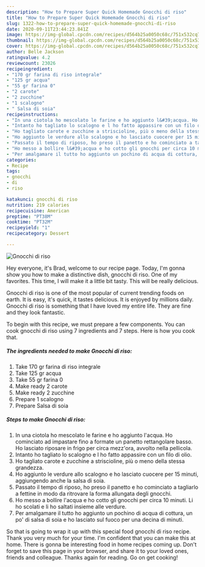 ```yaml
---
description: "How to Prepare Super Quick Homemade Gnocchi di riso"
title: "How to Prepare Super Quick Homemade Gnocchi di riso"
slug: 1322-how-to-prepare-super-quick-homemade-gnocchi-di-riso
date: 2020-09-11T23:44:23.841Z
image: https://img-global.cpcdn.com/recipes/d564b25a0050c68c/751x532cq70/gnocchi-di-riso-recipe-main-photo.jpg
thumbnail: https://img-global.cpcdn.com/recipes/d564b25a0050c68c/751x532cq70/gnocchi-di-riso-recipe-main-photo.jpg
cover: https://img-global.cpcdn.com/recipes/d564b25a0050c68c/751x532cq70/gnocchi-di-riso-recipe-main-photo.jpg
author: Belle Jackson
ratingvalue: 4.2
reviewcount: 23026
recipeingredient:
- "170 gr farina di riso integrale"
- "125 gr acqua"
- "55 gr farina 0"
- "2 carote"
- "2 zucchine"
- "1 scalogno"
- " Salsa di soia"
recipeinstructions:
- "In una ciotola ho mescolato le farine e ho aggiunto l&#39;acqua. Ho cominciato ad impastare fino a formate un panetto rettangolare basso. Ho lasciato riposare in frigo per circa mezz&#39;ora, avvolto nella pellicola."
- "Intanto ho tagliato lo scalogno e l ho fatto appassire con un filo di olio."
- "Ho tagliato carote e zucchine a striscioline, più o meno della stessa grandezza."
- "Ho aggiunto le verdure allo scalogno e ho lasciato cuocere per 15 minuti, aggiungendo anche la salsa di soia."
- "Passato il tempo di riposo, ho preso il panetto e ho cominciato a tagliarlo a fettine in modo da ritrovare la forma allungata degli gnocchi."
- "Ho messo a bollire l&#39;acqua e ho cotto gli gnocchi per circa 10 minuti. Li ho scolati e li ho saltati insieme alle verdure."
- "Per amalgamare il tutto ho aggiunto un pochino di acqua di cottura, un po&#39; di salsa di soia e ho lasciato sul fuoco per una decina di minuti."
categories:
- Recipe
tags:
- gnocchi
- di
- riso

katakunci: gnocchi di riso 
nutrition: 219 calories
recipecuisine: American
preptime: "PT38M"
cooktime: "PT32M"
recipeyield: "1"
recipecategory: Dessert

---
```



![Gnocchi di riso](https://img-global.cpcdn.com/recipes/d564b25a0050c68c/751x532cq70/gnocchi-di-riso-recipe-main-photo.jpg)

Hey everyone, it's Brad, welcome to our recipe page. Today, I'm gonna show you how to make a distinctive dish, gnocchi di riso. One of my favorites. This time, I will make it a little bit tasty. This will be really delicious.



Gnocchi di riso is one of the most popular of current trending foods on earth. It is easy, it's quick, it tastes delicious. It is enjoyed by millions daily. Gnocchi di riso is something that I have loved my entire life. They are fine and they look fantastic.


To begin with this recipe, we must prepare a few components. You can cook gnocchi di riso using 7 ingredients and 7 steps. Here is how you cook that.

<!--inarticleads1-->

##### The ingredients needed to make Gnocchi di riso:

1. Take 170 gr farina di riso integrale
1. Take 125 gr acqua
1. Take 55 gr farina 0
1. Make ready 2 carote
1. Make ready 2 zucchine
1. Prepare 1 scalogno
1. Prepare  Salsa di soia




<!--inarticleads2-->

##### Steps to make Gnocchi di riso:

1. In una ciotola ho mescolato le farine e ho aggiunto l&#39;acqua. Ho cominciato ad impastare fino a formate un panetto rettangolare basso. Ho lasciato riposare in frigo per circa mezz&#39;ora, avvolto nella pellicola.
1. Intanto ho tagliato lo scalogno e l ho fatto appassire con un filo di olio.
1. Ho tagliato carote e zucchine a striscioline, più o meno della stessa grandezza.
1. Ho aggiunto le verdure allo scalogno e ho lasciato cuocere per 15 minuti, aggiungendo anche la salsa di soia.
1. Passato il tempo di riposo, ho preso il panetto e ho cominciato a tagliarlo a fettine in modo da ritrovare la forma allungata degli gnocchi.
1. Ho messo a bollire l&#39;acqua e ho cotto gli gnocchi per circa 10 minuti. Li ho scolati e li ho saltati insieme alle verdure.
1. Per amalgamare il tutto ho aggiunto un pochino di acqua di cottura, un po&#39; di salsa di soia e ho lasciato sul fuoco per una decina di minuti.




So that is going to wrap it up with this special food gnocchi di riso recipe. Thank you very much for your time. I'm confident that you can make this at home. There is gonna be interesting food in home recipes coming up. Don't forget to save this page in your browser, and share it to your loved ones, friends and colleague. Thanks again for reading. Go on get cooking!
